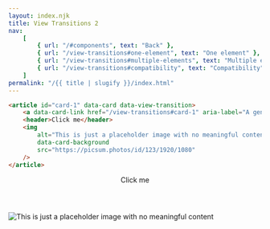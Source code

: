 ```yaml
---
layout: index.njk
title: View Transitions 2
nav:
    [
        { url: "/#components", text: "Back" },
        { url: "/view-transitions#one-element", text: "One element" },
        { url: "/view-transitions#multiple-elements", text: "Multiple elements" },
        { url: "/view-transitions#compatibility", text: "Compatibility" },
    ]
permalink: "/{{ title | slugify }}/index.html"
---
```


<script type="speculationrules">
{
  "prerender": [
    {
      "source": "list",
      "urls": ["/view-transitions"]
    }
  ]
}
</script>

```html
<article id="card-1" data-card data-view-transition>
	<a data-card-link href="/view-transitions#card-1" aria-label="A generic card"></a>
	<header>Click me</header>
	<img
		alt="This is just a placeholder image with no meaningful content"
		data-card-background
		src="https://picsum.photos/id/123/1920/1080"
	/>
</article>
```

<article id="card-1" data-card data-view-transition>
    <a data-card-link href="/view-transitions#card-1" aria-label="A generic card"></a>
    <header>Click me</header>
    <img alt="This is just a placeholder image with no meaningful content" data-card-background src="https://picsum.photos/id/123/1920/1080">
</article>

